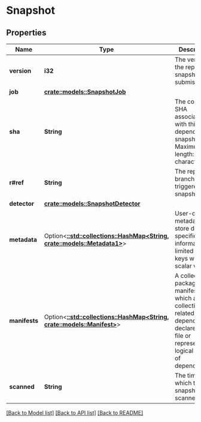 # Snapshot

## Properties

Name | Type | Description | Notes
------------ | ------------- | ------------- | -------------
**version** | **i32** | The version of the repository snapshot submission. | 
**job** | [**crate::models::SnapshotJob**](snapshot_job.md) |  | 
**sha** | **String** | The commit SHA associated with this dependency snapshot. Maximum length: 40 characters. | 
**r#ref** | **String** | The repository branch that triggered this snapshot. | 
**detector** | [**crate::models::SnapshotDetector**](snapshot_detector.md) |  | 
**metadata** | Option<[**::std::collections::HashMap<String, crate::models::Metadata1>**](metadata_1.md)> | User-defined metadata to store domain-specific information limited to 8 keys with scalar values. | [optional]
**manifests** | Option<[**::std::collections::HashMap<String, crate::models::Manifest>**](manifest.md)> | A collection of package manifests, which are a collection of related dependencies declared in a file or representing a logical group of dependencies. | [optional]
**scanned** | **String** | The time at which the snapshot was scanned. | 

[[Back to Model list]](../README.md#documentation-for-models) [[Back to API list]](../README.md#documentation-for-api-endpoints) [[Back to README]](../README.md)


